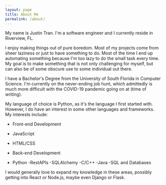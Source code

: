 ```yaml
---
layout: page
title: About Me
permalink: /about/
---
```


My name is Justin Tran. I'm a software engineer and I currently reside in Riverview, FL.

I enjoy making things out of pure boredom. Most of my projects come from sheer laziness or just to have something to do.
Most of the time I end up automating something because I'm too lazy to do the small task every time. My goal is to make something
that is not only challenging for myself, but can also be of some obscure use to some individual out there.

I have a Bachelor's Degree from the University of South Florida in Computer Science. I'm currently on the never-ending job hunt, which
admittedly is much more difficult with the COVID-19 pandemic going on at (time of writing).

My language of choice is Python, as it's the language I first started with. However, I do have an interest in some other languages and frameworks.
My interests include:

- Front-end Development
 - JavaScript
 - HTML/CSS

- Back-end Development
 - Python
        -RestAPIs
        -SQLAlchemy
    -C/C++
    -Java
    -SQL and Databases

I would generally love to expand my knowledge in these areas, possibly getting into React or Node.js, maybe even Django or Flask.
